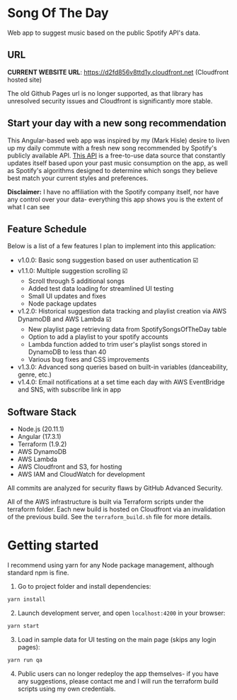 # Song Of The Day
Web app to suggest music based on the public Spotify API's data.

## URL

**CURRENT WEBSITE URL**: https://d2fd856v8ttd1y.cloudfront.net (Cloudfront hosted site)

The old Github Pages url is no longer supported, as that library has unresolved security issues and Cloudfront is significantly more stable.

## Start your day with a new song recommendation

This Angular-based web app was inspired by my (Mark Hisle) desire to liven up my daily commute with a fresh new song recommended by Spotify's publicly available API. [This API](https://developer.spotify.com/documentation/web-api/) is a free-to-use data source that constantly updates itself based upon your past music consumption on the app, as well as Spotify's algorithms designed to determine which songs they believe best match your current styles and preferences.

**Disclaimer:** I have no affiliation with the Spotify company itself, nor have any control over your data- everything this app shows you is the extent of what I can see

## Feature Schedule

Below is a list of a few features I plan to implement into this application:

* v1.0.0: Basic song suggestion based on user authentication :ballot_box_with_check:
* v1.1.0: Multiple suggestion scrolling :ballot_box_with_check:
    * Scroll through 5 additional songs
    * Added test data loading for streamlined UI testing
    * Small UI updates and fixes
    * Node package updates
* v1.2.0: Historical suggestion data tracking and playlist creation via AWS DynamoDB and AWS Lambda :ballot_box_with_check:
    * New playlist page retrieving data from SpotifySongsOfTheDay table
    * Option to add a playlist to your spotify accounts
    * Lambda function added to trim user's playlist songs stored in DynamoDB to less than 40
    * Various bug fixes and CSS improvements
* v1.3.0: Advanced song queries based on built-in variables (danceability, genre, etc.)
* v1.4.0: Email notifications at a set time each day with AWS EventBridge and SNS, with subscribe link in app

## Software Stack

* Node.js (20.11.1)
* Angular (17.3.1)
* Terraform (1.9.2)
* AWS DynamoDB
* AWS Lambda
* AWS Cloudfront and S3, for hosting
* AWS IAM and CloudWatch for development

All commits are analyzed for security flaws by GitHub Advanced Security.

All of the AWS infrastructure is built via Terraform scripts under the terraform folder. Each new build is hosted on Cloudfront via an invalidation of the previous build. See the `terraform_build.sh` file for more details.

# Getting started

I recommend using yarn for any Node package management, although standard npm is fine.

1. Go to project folder and install dependencies:
 ```bash
 yarn install
 ```

2. Launch development server, and open `localhost:4200` in your browser:
 ```bash
 yarn start
 ```

3. Load in sample data for UI testing on the main page (skips any login pages):
 ```bash
 yarn run qa
 ```

4. Public users can no longer redeploy the app themselves- if you have any suggestions, please contact me and I will run the terraform build scripts using my own credentials.
 
